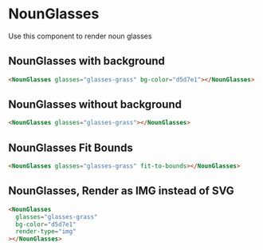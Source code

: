 <script setup>
import NounGlassesWithBackground from "./../examples/NounGlassesWithBackground.vue"
import NounGlassesWithoutBackground from "./../examples/NounGlassesWithoutBackground.vue"
import NounGlassesFitBounds from "./../examples/NounGlassesFitBounds.vue"
import NounGlassesRenderType from "./../examples/NounGlassesRenderType.vue"
</script>

# NounGlasses

Use this component to render noun glasses

## NounGlasses with background

```html
<NounGlasses glasses="glasses-grass" bg-color="d5d7e1"></NounGlasses>
```

<ClientOnly>
<NounGlassesWithBackground />
</ClientOnly>

## NounGlasses without background

```html
<NounGlasses glasses="glasses-grass"></NounGlasses>
```

<ClientOnly>
<NounGlassesWithoutBackground />
</ClientOnly>

## NounGlasses Fit Bounds

```html
<NounGlasses glasses="glasses-grass" fit-to-bounds></NounGlasses>
```

<ClientOnly>
<NounGlassesFitBounds />
</ClientOnly>

## NounGlasses, Render as IMG instead of SVG

```html
<NounGlasses
  glasses="glasses-grass"
  bg-color="d5d7e1"
  render-type="img"
></NounGlasses>
```

<ClientOnly>
<NounGlassesRenderType />
</ClientOnly>
